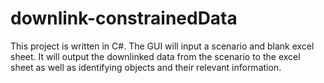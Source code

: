 # downlink-constrainedData
This project is written in C#. The GUI will input a scenario and blank excel sheet. It will output the downlinked data from the scenario to the excel sheet as well as identifying objects and their relevant information.
